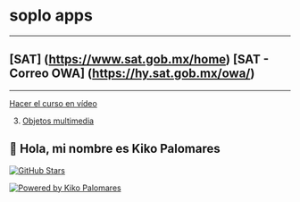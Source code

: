 # soplo apps
----------
[SAT] (https://www.sat.gob.mx/home)
[SAT - Correo OWA] (https://hy.sat.gob.mx/owa/)
----------
----------

[Hacer el curso en vídeo](https://kikopalomares.com/cursos/css)

 3. [Objetos multimedia](./7_Casos_de_uso_de_flexbox/7.3_Objetos_multimedia/7.3_Objetos_multimedia.md)

## 👋 Hola, mi nombre es Kiko Palomares

[![GitHub Stars](https://img.shields.io/github/stars/kikopalomares?style=social)](https://github.com/KikoPalomares)

[![Powered by Kiko Palomares](https://img.shields.io/badge/-Powered%20by%20Kiko%20Palomares-red)](https://kikopalomares.com/)
